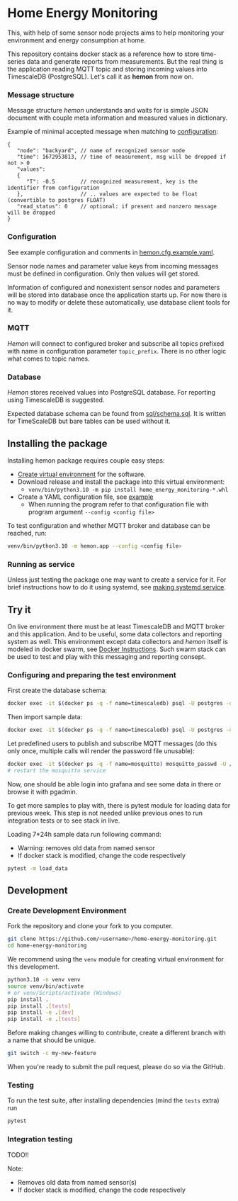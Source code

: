 # Home Energy Monitoring

This, with help of some sensor node projects aims to help monitoring your 
environment and energy consumption at home.

This repository contains docker stack as a reference how to store time-series 
data and generate reports from measurements. But the real thing is the application 
reading MQTT topic and storing incoming values into TimescaleDB (PostgreSQL).
Let's call it as **hemon** from now on.

### Message structure
Message structure *hemon* understands and waits for is simple JSON document 
with couple meta information and measured values in dictionary.


Example of minimal accepted message when matching to [configuration](#configuration):
```json5
{
   "node": "backyard", // name of recognized sensor node
   "time": 1672953813, // time of measurement, msg will be dropped if not > 0
   "values":
   {
      "T": -0.5        // recognized measurement, key is the identifier from configuration
   },                  // .. values are expected to be float (convertible to postgres FLOAT)
   "read_status": 0    // optional: if present and nonzero message will be dropped
}
```
### Configuration
See example configuration and comments in 
[hemon.cfg.example.yaml](hemon.cfg.example.yaml).

Sensor node names and parameter value keys from incoming messages must be 
defined in configuration. Only then values will get stored.

Information of configured and nonexistent sensor nodes and parameters will 
be stored into database once the application starts up. For now there is no 
way to modify or delete these automatically, use database client tools for it.

### MQTT

*Hemon* will connect to configured broker and subscribe all topics prefixed 
with name in configuration parameter ```topic_prefix```. There is no other 
logic what comes to topic names.

### Database

*Hemon* stores received values into PostgreSQL database.
For reporting using TimescaleDB is suggested.

Expected database schema can be found from 
[sql/schema.sql](sql/schema.sql). It is written for 
TimeScaleDB but bare tables can be used without it.

## Installing the package

Installing hemon package requires couple easy steps:
 * [Create virtual environment](https://packaging.python.org/en/latest/tutorials/installing-packages/#creating-and-using-virtual-environments) 
for the software.
 * Download release and install the package into this virtual environment:
   * ```venv/bin/python3.10 -m pip install home_energy_monitoring-*.whl```
 * Create a YAML configuration file, see [example](hemon.cfg.example.yaml)
   * When running the program refer to that configuration file with program argument ```--config <config file>```

To test configuration and whether MQTT broker and database can be reached, 
run:
```bash
venv/bin/python3.10 -m hemon.app --config <config file>
```

### Running as service

Unless just testing the package one may want to create a service for it.
For brief instructions how to do it using systemd, 
see [making systemd service](systemctl/README.md).

## Try it

On live environment there must be at least TimescaleDB and MQTT broker and this application.
And to be useful, some data collectors and reporting system as well.
This environment except data collectors and *hemon* itself is modeled in 
docker swarm, see [Docker Instructions](docker/README.md). 
Such swarm stack can be used to test and play with this messaging and reporting consept.

### Configuring and preparing the test environment

First create the database schema:
```bash
docker exec -it $(docker ps -q -f name=timescaledb) psql -U postgres -d test_iot -a -f /var/lib/postgresql/data/schema.sql
```

Then import sample data:
```bash
docker exec -it $(docker ps -q -f name=timescaledb) psql -U postgres -d test_iot -a -f /var/lib/postgresql/data/sample_data.sql
```

Let predefined users to publish and subscribe MQTT messages (do this only once, multiple calls will render the password file unusable):
```bash
docker exec -it $(docker ps -q -f name=mosquitto) mosquitto_passwd -U /mosquitto/config/pwfile
# restart the mosquitto service
```

Now, one should be able login into grafana and see some data in there or 
browse it with pgadmin.

To get more samples to play with, there is pytest module for loading data for 
previous week.
This step is not needed unlike previous ones to run integration tests or to 
see stack in live.

Loading 7*24h sample data run following command:
* Warning: removes old data from named sensor
* If docker stack is modified, change the code respectively
```bash
pytest -m load_data
```

## Development

### Create Development Environment

Fork the repository and clone your fork to you computer.

```bash
git clone https://github.com/<username>/home-energy-monitoring.git
cd home-energy-monitoring
```
We recommend using the `venv` module for creating virtual environment for this development.
```bash
python3.10 -n venv venv
source venv/bin/activate
# or venv/Scripts/activate (Windows)
pip install .
pip install .[tests]
pip install -e .[dev]
pip install -e .[tests]
```
Before making changes willing to contribute, create a different branch with a name that should be unique.
```bash
git switch -c my-new-feature
```
When you're ready to submit the pull request, please do so via the GitHub.

### Testing
To run the test suite, after installing dependencies (mind the `tests` extra) run
```bash
pytest
```

### Integration testing

TODO!!


Note:
* Removes old data from named sensor(s)
* If docker stack is modified, change the code respectively
